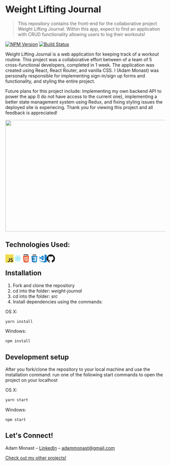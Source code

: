 # Weight Lifting Journal

> This repository contains the front-end for the collaborative project Weight Lifting Journal. Within this app, expect to find an application with CRUD functionality allowing users to log their workouts!

[![NPM Version][npm-image]][npm-url]
[![Build Status][travis-image]][travis-url]

Weight Lifting Journal is a web application for keeping track of a workout routine. This project was a collaborative effort between of a team of 5 cross-functional developers, completed in 1 week. The application was created using React, React Router, and vanilla CSS. I (Adam Monast) was personally responsible for implementing sign-in/sign up forms and functionality, and styling the entire project. 

Future plans for this project include: Implementing my own backend API to power the app (I do not have access to the current one), implementing a better state management system using Redux, and fixing styling issues the deployed site is experiecing. Thank you for viewing this project and all feedback is appreciated!

<img align="center" src=https://user-images.githubusercontent.com/57102880/98874564-7e4aab00-2448-11eb-9d43-c7e2d2029224.png width="600" height="350">

## Technologies Used:
[<img align="left" alt="JavaScript" width="26px" src="https://raw.githubusercontent.com/github/explore/80688e429a7d4ef2fca1e82350fe8e3517d3494d/topics/javascript/javascript.png" />][github]
[<img align="left" alt="React" width="26px" src="https://raw.githubusercontent.com/github/explore/80688e429a7d4ef2fca1e82350fe8e3517d3494d/topics/react/react.png" />][github]
[<img align="left" alt="HTML5" width="26px" src="https://raw.githubusercontent.com/github/explore/80688e429a7d4ef2fca1e82350fe8e3517d3494d/topics/html/html.png" />][github]
[<img align="left" alt="CSS3" width="26px" src="https://raw.githubusercontent.com/github/explore/80688e429a7d4ef2fca1e82350fe8e3517d3494d/topics/css/css.png" />][github]
[<img align="left" alt="Visual Studio Code" width="26px" src="https://raw.githubusercontent.com/github/explore/80688e429a7d4ef2fca1e82350fe8e3517d3494d/topics/visual-studio-code/visual-studio-code.png" />][github]
[<img align="left" alt="GitHub" width="26px" src="https://raw.githubusercontent.com/github/explore/78df643247d429f6cc873026c0622819ad797942/topics/github/github.png" />][github]

<br />

## Installation

1) Fork and clone the repository
2) cd into the folder: *weight-journal*
3) cd into the folder: *src*
4) Install dependencies using the commands:

OS X:

```sh
yarn install
```

Windows:

```sh
npm install
```

## Development setup

After you fork/clone the repository to your local machine and use the installation command: run one of the following start commands to open the project on your localhost

OS X:

```sh
yarn start
```

Windows:

```sh
npm start
```

## Let's Connect!

Adam Monast – [LinkedIn](https://www.linkedin.com/in/adam-monast/) – adammonast@gmail.com

[Check out my other projects!](https://github.com/Adammonast)

<!-- Markdown link & img dfn's -->

[npm-image]: https://img.shields.io/npm/v/datadog-metrics.svg?style=flat-square
[npm-url]: https://npmjs.org/package/datadog-metrics
[travis-image]: https://img.shields.io/travis/dbader/node-datadog-metrics/master.svg?style=flat-square
[travis-url]: https://travis-ci.org/dbader/node-datadog-metrics
[linkedin]: https://www.linkedin.com/in/adam-monast/
[github]: https://github.com/Adammonast?tab=repositories

